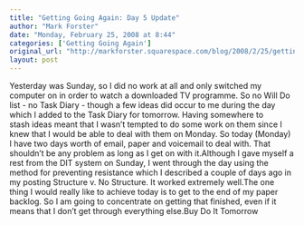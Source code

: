 ```yaml
---
title: "Getting Going Again: Day 5 Update"
author: "Mark Forster"
date: "Monday, February 25, 2008 at 8:44"
categories: ['Getting Going Again']
original_url: "http://markforster.squarespace.com/blog/2008/2/25/getting-going-again-day-5-update.html"
layout: post
---
```


Yesterday was Sunday, so I did no work at all and only switched my computer on in order to watch a downloaded TV programme. So no Will Do list - no Task Diary - though a few ideas did occur to me during the day which I added to the Task Diary for tomorrow. Having somewhere to stash ideas meant that I wasn’t tempted to do some work on them since I knew that I would be able to deal with them on Monday. So today (Monday) I have two days worth of email, paper and voicemail to deal with. That shouldn’t be any problem as long as I get on with it.Although I gave myself a rest from the DIT system on Sunday, I went through the day using the method for preventing resistance which I described a couple of days ago in my posting Structure v. No Structure. It worked extremely well.The one thing I would really like to achieve today is to get to the end of my paper backlog. So I am going to concentrate on getting that finished, even if it means that I don’t get through everything else.Buy Do It Tomorrow
